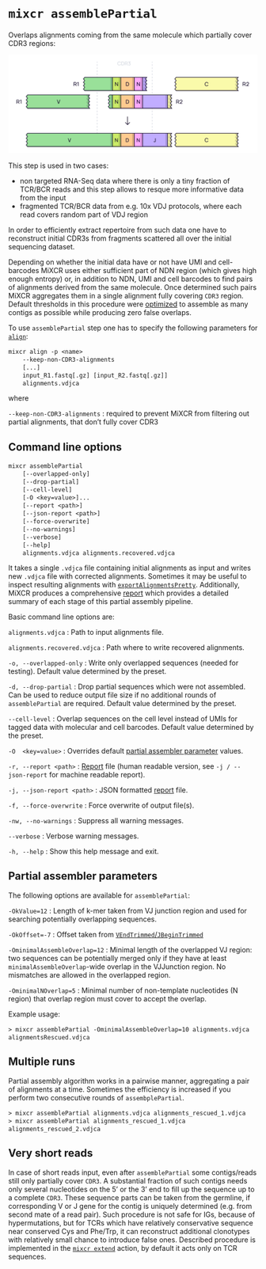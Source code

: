 # `mixcr assemblePartial`

Overlaps alignments coming from the same molecule which partially cover CDR3 regions:

![img.png](pics/assemblePartial.svg)

This step is used in two cases:

- non targeted RNA-Seq data where there is only a tiny fraction of TCR/BCR reads and this step allows to resque more informative data from the input
- fragmented TCR/BCR data from e.g. 10x VDJ protocols, where each read covers random part of VDJ region 

In order to efficiently extract repertoire from such data one have to reconstruct initial CDR3s from fragments scattered all over the initial sequencing dataset. 

Depending on whether the initial data have or not have UMI and cell-barcodes MiXCR uses either sufficient part of NDN region (which gives high enough entropy) or, in addition to NDN, UMI and cell barcodes to find pairs of alignments derived from the same molecule. Once determined such pairs MiXCR aggregates them in a single alignment fully covering `CDR3` region.  Default thresholds in this procedure were [optimized](https://www.nature.com/articles/nbt.3979) to assemble as many contigs as possible while producing zero false overlaps.


To use `assemblePartial` step one has to specify the following parameters for [`align`](./mixcr-align.md):

```
mixcr align -p <name>
    --keep-non-CDR3-alignments
    [...]
    input_R1.fastq[.gz] [input_R2.fastq[.gz]]
    alignments.vdjca
```

where

`--keep-non-CDR3-alignments`
: required to prevent MiXCR from filtering out partial alignments, that don’t fully cover CDR3


## Command line options

```
mixcr assemblePartial 
    [--overlapped-only] 
    [--drop-partial] 
    [--cell-level] 
    [-O <key=value>]... 
    [--report <path>] 
    [--json-report <path>] 
    [--force-overwrite] 
    [--no-warnings] 
    [--verbose] 
    [--help]
    alignments.vdjca alignments.recovered.vdjca
```
It takes a single `.vdjca` file containing initial alignments as input and writes new `.vdjca` file with corrected alignments. Sometimes it may be useful to inspect resulting alignments with [`exportAlignmentsPretty`](./mixcr-exportPretty.md#raw-alignments). Additionally, MiXCR produces a comprehensive [report](./report-assemblePartial.md) which provides a detailed summary of each stage of this partial assembly pipeline. 

Basic command line options are:

`alignments.vdjca`
: Path to input alignments file.

`alignments.recovered.vdjca`
: Path where to write recovered alignments.

`-o, --overlapped-only`
: Write only overlapped sequences (needed for testing). Default value determined by the preset.

`-d, --drop-partial`
: Drop partial sequences which were not assembled. Can be used to reduce output file size if no additional rounds of `assemblePartial` are required. Default value determined by the preset.

`--cell-level`
: Overlap sequences on the cell level instead of UMIs for tagged data with molecular and cell barcodes. Default value determined by the preset.

`-O  <key=value>`
: Overrides default [partial assembler parameter](#partial-assembler-parameters) values.

`-r, --report <path>`
: [Report](./report-assemblePartial.md) file (human readable version, see `-j / --json-report` for machine readable report).

`-j, --json-report <path>`
: JSON formatted [report](./report-assemblePartial.md) file.

`-f, --force-overwrite`
: Force overwrite of output file(s).

`-nw, --no-warnings`
: Suppress all warning messages.

`--verbose`
: Verbose warning messages.

`-h, --help`
: Show this help message and exit.


## Partial assembler parameters

The following options are available for `assemblePartial`:

`-OkValue=12`
: Length of k-mer taken from VJ junction region and used for searching potentially overlapping sequences.

`-OkOffset=-7`
: Offset taken from [`VEndTrimmed`/`JBeginTrimmed`](ref-gene-features.md)

`-OminimalAssembleOverlap=12`
: Minimal length of the overlapped VJ region: two sequences can be potentially merged only if they have at least `minimalAssembleOverlap`-wide overlap in the VJJunction region. No mismatches are allowed in the overlapped region.

`-OminimalNOverlap=5`
: Minimal number of non-template nucleotides (N region) that overlap region must cover to accept the overlap.

Example usage:
```shell
> mixcr assemblePartial -OminimalAssembleOverlap=10 alignments.vdjca alignmentsRescued.vdjca
```

## Multiple runs

Partial assembly algorithm works in a pairwise manner, aggregating a pair of alignments at a time. Sometimes the efficiency is increased if you perform two consecutive rounds of `assembplePartial`.

```
> mixcr assemblePartial alignments.vdjca alignments_rescued_1.vdjca
> mixcr assemblePartial alignments_rescued_1.vdjca alignments_rescued_2.vdjca
```

## Very short reads

In case of short reads input, even after `assemblePartial` some contigs/reads still only partially cover `CDR3`. A substantial fraction of such contigs needs only several nucleotides on the 5’ or the 3’ end to fill up the sequence up to a complete `CDR3`. These sequence parts can be taken from the germline, if corresponding V or J gene for the contig is uniquely determined (e.g. from second mate of a read pair). Such procedure is not safe for IGs, because of hypermutations, but for TCRs which have relatively conservative sequence near conserved Cys and Phe/Trp, it can reconstruct additional clonotypes with relatively small chance to introduce false ones. Described procedure is implemented in the [`mixcr extend`](mixcr-extend.md) action, by default it acts only on TCR sequences.
